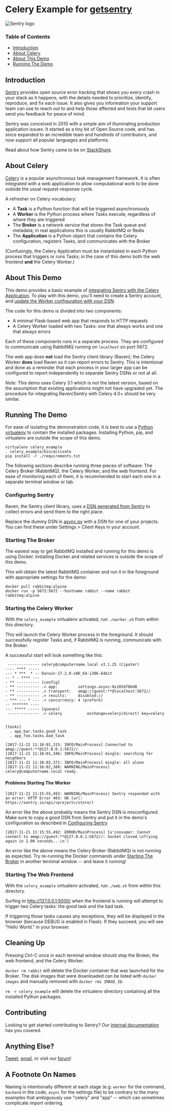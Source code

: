 # Celery Example for [getsentry](https://github.com/getsentry)

![Sentry logo](../flask/_ReadMeImages/sentry-logo-black.png)

### Table of Contents

- [Introduction](#introduction)
- [About Celery](#about-celery)
- [About This Demo](#about-this-demo)
- [Running The Demo](#running-the-demo)

## Introduction

[Sentry](https://sentry.io/welcome/) provides open source error tracking that shows you every crash in your stack as it happens, with the details needed to prioritize, identify, reproduce, and fix each issue. It also gives you information your support team can use to reach out to and help those affected and tools that let users send you feedback for peace of mind.

Sentry was conceived in 2010 with a simple aim of illuminating production application issues. It started as a tiny bit of Open Source code, and has since expanded to an incredible team and hundreds of contributors, and now support all popular languages and platforms.

Read about how Sentry came to be on [StackShare](https://stackshare.io/posts/founder-stories-how-sentry-built-their-open-source-service).

## About Celery

[Celery](http://www.celeryproject.org/) is a popular asynchronous task management framework. It is often integrated with a web application to allow computational work to be done outside the usual request-response cycle.

A refresher on Celery vocabulary:

* A **Task** is a Python function that will be triggered asynchronously
* A **Worker** is the Python process where Tasks execute, regardless of where they are triggered
* The **Broker** is a network service that stores the Task queue and metadata; in real applications this is usually RabbitMQ or Redis
* The **Application** is a Python object that contains the Celery configuration, registers Tasks, and communicates with the Broker

(Confusingly, the Celery Application must be instantiated in each Python process that triggers or runs Tasks; in the case of this demo both the web frontend **and** the Celery Worker.)

## About This Demo

This demo provides a basic example of [integrating Sentry with the Celery Application](https://docs.sentry.io/clients/python/integrations/celery/). To play with this demo, you'll need to create a Sentry account, and [update the Worker configuration with your DSN](#configuring-sentry).

The code for this demo is divided into two components:

* A minimal Flask-based web app that responds to HTTP requests
* A Celery Worker loaded with two Tasks: one that always works and one that always errors

Each of these components runs in a separate process. They are configured to communicate using RabbitMQ running on `localhost` on port 5672.

The web app does **not** load the Sentry client library (Raven); the Celery Worker **does** load Raven so it can report errors to Sentry. This is intentional and done as a reminder that each process in your larger app can be configured to report independently to separate Sentry DSNs or not at all.

*Note:* This demo uses Celery 3.1 which is not the latest version, based on the assumption that existing applications might not have upgraded yet. The procedure for integrating Raven/Sentry with Celery 4.0+ should be very similar.

## Running The Demo

For ease of isolating the demonstration code, it is best to use a [Python virtualenv](https://virtualenv.pypa.io/en/stable/) to contain the installed packages. Installing Python, pip, and virtualenv are outside the scope of this demo.

```
virtualenv celery_example
. celery_example/bin/activate
pip install -r ./requirements.txt
```

The following sections describe running three pieces of software: The Celery Broker (RabbitMQ), the Celery Worker, and the web frontend. For ease of monitoring each of them, it is recommended to start each one in a separate terminal window or tab.

### Configuring Sentry

Raven, the Sentry client library, uses a [DSN generated from Sentry](https://docs.sentry.io/quickstart/#configure-the-dsn) to collect errors and send them to the right place.

Replace the dummy DSN in [async.py](demo/settings/async.py) with a DSN for one of your projects. You can find these under Settings > Client Keys in your account.

### Starting The Broker

The easiest way to get RabbitMQ installed and running for this demo is using Docker. Installing Docker and related services is outside the scope of this demo.

This will obtain the latest RabbitMQ container and run it in the foreground with appropriate settings for the demo:

```
docker pull rabbitmq:alpine
docker run -p 5672:5672 --hostname rabbit --name rabbit rabbitmq:alpine
```

### Starting the Celery Worker

With the `celery_example` virtualenv activated, run `./worker.sh` from within this directory.

This will launch the Celery Worker process in the foreground. It should successfully register Tasks and, if RabbitMQ is running, communicate with the Broker.

A successful start will look something like this:

```
 -------------- celery@computername.local v3.1.25 (Cipater)
---- **** -----
--- * ***  * -- Darwin-17.2.0-x86_64-i386-64bit
-- * - **** ---
- ** ---------- [config]
- ** ---------- .> app:         settings.async:0x103df86d0
- ** ---------- .> transport:   amqp://guest:**@localhost:5672//
- ** ---------- .> results:     disabled://
- *** --- * --- .> concurrency: 4 (prefork)
-- ******* ----
--- ***** ----- [queues]
 -------------- .> celery           exchange=celery(direct) key=celery


[tasks]
  . app_bar.tasks.good_task
  . app_foo.tasks.bad_task

[2017-11-21 11:16:01,315: INFO/MainProcess] Connected to amqp://guest:**@127.0.0.1:5672//
[2017-11-21 11:16:01,346: INFO/MainProcess] mingle: searching for neighbors
[2017-11-21 11:16:02,371: INFO/MainProcess] mingle: all alone
[2017-11-21 11:16:02,388: WARNING/MainProcess] celery@computername.local ready.
```

#### Problems Starting The Worker

```
[2017-11-21 11:15:55,492: WARNING/MainProcess] Sentry responded with an error: HTTP Error 403: OK (url: https://sentry.io/api/<project>/store/)
```

An error like the above probably means the Sentry DSN is misconfigured. Make sure to copy a good DSN from Sentry and put it in the demo's configuration as described in [Configuring Sentry](#configuring-sentry)


```
[2017-11-21 11:15:55,492: ERROR/MainProcess] [u'consumer: Cannot connect to amqp://guest:**@127.0.0.1:5672//: Socket closed.\nTrying again in 2.00 seconds...\n']
```

An error like the above means the Celery Broker (RabbitMQ) is not running as expected. Try re-running the Docker commands under [Starting The Broker](#starting-the-broker) in another terminal window -- and leave it running!

### Starting The Web Frontend

With the `celery_example` virtualenv activated, run `./web.sh` from within this directory.

Surfing to http://127.0.0.1:5000/ when the frontend is running will attempt to trigger two Celery tasks: the good task and the bad task.

If triggering those tasks causes any exceptions, they will be displayed in the browser (because DEBUG is enabled in Flask). If they succeed, you will see "Hello World." in your browser.

## Cleaning Up

Pressing Ctrl-C once in each terminal window should stop the Broker, the web frontend, and the Celery Worker.

`docker rm rabbit` will delete the Docker container that was launched for the Broker. The disk images that were downloaded can be listed with `docker images` and manually removed with `docker rmi IMAGE_ID`.

`rm -r celery_example` will delete the virtualenv directory containing all the installed Python packages.

## Contributing

Looking to get started contributing to Sentry? Our [internal documentation](https://docs.sentry.io/internal/) has you covered.

## Anything Else?

[Tweet](https://twitter.com/getsentry), [email](hello@sentry.io), or visit our [forum](https://forum.sentry.io)!

## A Footnote On Names

Naming is intentionally different at each stage (e.g. `worker` for the command, `backend` in the code, `async` for the settings file) to be contrary to the many examples that ambiguously use "celery" and "app" -- which can sometimes complicate import ordering.
